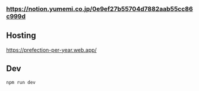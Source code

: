 ### https://notion.yumemi.co.jp/0e9ef27b55704d7882aab55cc86c999d

## Hosting
https://prefection-per-year.web.app/

## Dev
```sh
npm run dev
```